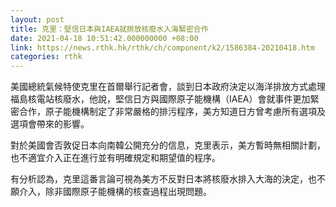 ```yaml
---
layout: post
title: 克里：堅信日本與IAEA就排放核廢水入海緊密合作
date: 2021-04-18 10:51:42.000000000 +08:00
link: https://news.rthk.hk/rthk/ch/component/k2/1586384-20210418.htm
categories: rthk
---
```


美國總統氣候特使克里在首爾舉行記者會，談到日本政府決定以海洋排放方式處理福島核電站核廢水，他說，堅信日方與國際原子能機構（IAEA）會就事件更加緊密合作，原子能機構制定了非常嚴格的排污程序，美方知道日方曾考慮所有選項及選項會帶來的影響。

對於美國會否敦促日本向南韓公開充分的信息，克里表示，美方暫時無相關計劃，也不適宜介入正在進行並有明確規定和期望值的程序。

有分析認為，克里這番言論可視為美方不反對日本將核廢水排入大海的決定，也不願介入，除非國際原子能機構的核查過程出現問題。
